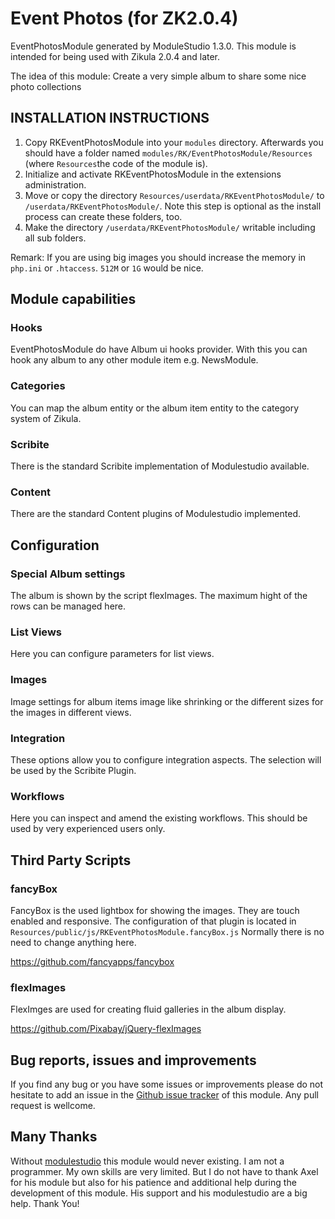 # Event Photos (for ZK2.0.4)

EventPhotosModule generated by ModuleStudio 1.3.0. This module is intended for being used with Zikula 2.0.4 and later. 

The idea of this module: Create a very simple album to share some nice photo collections

## INSTALLATION INSTRUCTIONS

1. Copy RKEventPhotosModule into your `modules` directory. Afterwards you should have a folder named `modules/RK/EventPhotosModule/Resources` (where `Resources`the code of the module is).
2. Initialize and activate RKEventPhotosModule in the extensions administration.
3. Move or copy the directory `Resources/userdata/RKEventPhotosModule/` to `/userdata/RKEventPhotosModule/`.
   Note this step is optional as the install process can create these folders, too.
4. Make the directory `/userdata/RKEventPhotosModule/` writable including all sub folders.

Remark: If you are using big images you should increase the memory in ``php.ini`` or ``.htaccess``. ``512M`` or ``1G`` would be nice.

## Module capabilities

### Hooks

EventPhotosModule do have Album ui hooks provider. With this you can hook any album to any other module item e.g. NewsModule.

### Categories

You can map the album entity or the album item entity to the category system of Zikula.

### Scribite

There is the standard Scribite implementation of Modulestudio available.

### Content

There are the standard Content plugins of Modulestudio implemented.

## Configuration

### Special Album settings

The album is shown by the script flexImages. The maximum hight of the rows can be managed here.

### List Views
Here you can configure parameters for list views.
### Images
Image settings for album items image like shrinking or the different sizes for the images in different views.
### Integration
These options allow you to configure integration aspects. The selection will be used by the Scribite Plugin.
### Workflows
Here you can inspect and amend the existing workflows. This should be used by very experienced users only.

## Third Party Scripts
### fancyBox
 
 FancyBox is the used lightbox for showing the images. They are touch enabled and responsive.
 The configuration of that plugin is located in ``Resources/public/js/RKEventPhotosModule.fancyBox.js``
 Normally there is no need to change anything here.
 
 https://github.com/fancyapps/fancybox

### flexImages

FlexImges are used for creating fluid galleries in the album display.

https://github.com/Pixabay/jQuery-flexImages

## Bug reports, issues and improvements

If you find any bug or you have some issues or improvements please do not hesitate to add an issue in the [Github issue tracker](https://github.com/rallek/EventPhotosModule/issues) of this module. Any pull request is wellcome. 

## Many Thanks

Without [modulestudio](https://modulestudio.de) this module would never existing. I am not a programmer. My own skills are very limited. But I do not have to thank Axel for his module but also for his patience and additional help during the development of this module. His support and his modulestudio are a big help. Thank You!
